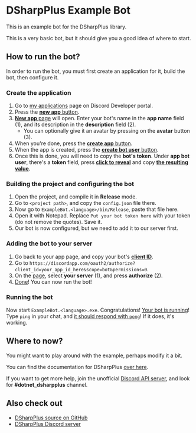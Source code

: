 # DSharpPlus Example Bot

This is an example bot for the DSharpPlus library.

This is a very basic bot, but it should give you a good idea of where to start.

## How to run the bot?

In order to run the bot, you must first create an application for it, build the bot, then configure it.

### Create the application

1. Go to [my applications](https://discordapp.com/developers/applications/me) page on Discord Developer portal.
2. Press the [**new app** button](http://i.imgur.com/IVsPyNw.png).
3. [**New app** page](http://i.imgur.com/3mrEG9x.png) will open. Enter your bot's name in the **app name** field (1), and its description in the **description** field (2).
   * You can optionally give it an avatar by pressing on the **avatar** button (3).
4. When you're done, press the [**create app** button](http://i.imgur.com/ur3HFng.png).
5. When the app is created, press the [**create bot user** button](http://i.imgur.com/b69CHy7.png).
6. Once this is done, you will need to copy the **bot's token**. Under **app bot user**, there's a **token** field, press [**click to reveal**](http://i.imgur.com/00b4Nt8.png) and copy [**the resulting value**](http://i.imgur.com/Lt2uhcN.png).

### Building the project and configuring the bot

1. Open the project, and compile it in **Release** mode.
2. Go to `<project path>`, and copy the `config.json` file there.
3. Now go to `ExampleBot.<language>/bin/Release`, paste that file here.
4. Open it with Notepad. Replace `Put your bot token here` with your token (do not remove the quotes). Save it.
5. Our bot is now configured, but we need to add it to our server first.

### Adding the bot to your server

1. Go back to your app page, and copy your bot's [**client ID**](http://i.imgur.com/NuAPpoY.png).
2. Go to `https://discordapp.com/oauth2/authorize?client_id=your_app_id_here&scope=bot&permissions=0`.
3. On the [page](http://i.imgur.com/QeH0o5S.png), select **your server** (1), and press **authorize** (2).
4. [Done](http://i.imgur.com/LF1gpm2.png)! You can now run the bot!

### Running the bot

Now start `ExampleBot.<language>.exe`. Congratulations! [Your bot is running](http://i.imgur.com/VXpCt1P.png)! Type `ping` in your chat, and [it should respond with `pong`](http://i.imgur.com/ymnecfp.png)! If it does, it's working.

## Where to now?

You might want to play around with the example, perhaps modify it a bit.

You can find the documentation for DSharpPlus [over here](http://dsharpplus.readthedocs.io/).

If you want to get more help, join the unofficial [Discord API server](https://discord.gg/discord-api), and look for **#dotnet_dsharpplus** channel.

## Also check out

* [DSharpPlus source on GitHub](https://github.com/NaamloosDT/DSharpPlus)
* [DSharpPlus Discord server](https://discord.gg/0oZpaYcAjfvkDuE4)
